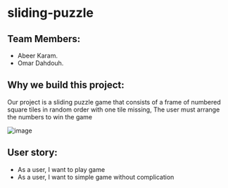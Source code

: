 # sliding-puzzle

## Team Members:

- Abeer Karam.
- Omar Dahdouh.

## Why we build this project:

Our project is a sliding puzzle game that consists of a frame of numbered square tiles in random order with one tile missing, The user must arrange the numbers to win the game

![image](https://user-images.githubusercontent.com/41539949/80607630-68dada00-8a3e-11ea-92fe-07e1d767c920.png)

## User story:
- As a user, I want to play game
- As a user, I want to simple game without complication

